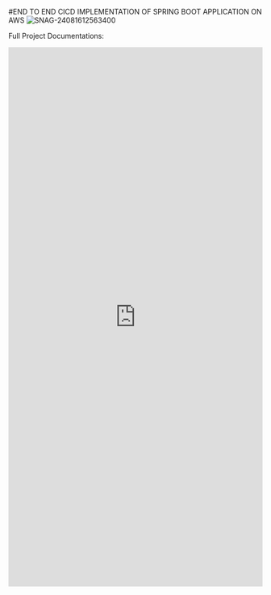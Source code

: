 #END TO END CICD IMPLEMENTATION OF SPRING BOOT APPLICATION ON AWS
![SNAG-24081612563400](https://github.com/user-attachments/assets/99f08c19-122a-420a-98ae-cbc0fe8f56fd)

Full Project Documentations: 
<iframe src="https://www.linkedin.com/embed/feed/update/urn:li:ugcPost:7228015104368201728" height="1069" width="504" frameborder="0" allowfullscreen="" title="Embedded post"></iframe>
